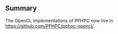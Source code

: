 ## Summary

The OpenCL implementations of PPHPC now live in <https://github.com/PPHPC/pphpc-opencl/>.

